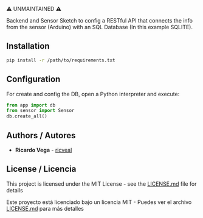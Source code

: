 ⚠️ UNMAINTAINED ⚠️

Backend and Sensor Sketch to config a RESTful API that connects the info from the sensor (Arduino) with an SQL Database (In this example SQLITE).

## Installation

```bash
pip install -r /path/to/requirements.txt
```

## Configuration

For create and config the DB, open a Python interpreter and execute:

```python
from app import db
from sensor import Sensor
db.create_all()
```

## Authors / Autores

* **Ricardo Vega** - [ricveal](http://ricveal.com)

## License / Licencia

This project is licensed under the MIT License - see the [LICENSE.md](LICENSE.md) file for details

Este proyecto está licenciado bajo un licencia MIT - Puedes ver el archivo [LICENSE.md](LICENSE.md) para más detalles

